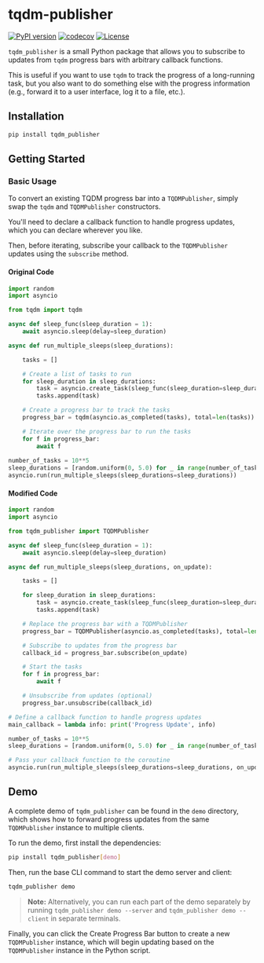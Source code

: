 # tqdm-publisher
[![PyPI version](https://badge.fury.io/py/tqdm_publisher.svg)](https://badge.fury.io/py/tqdm_publisher.svg)
[![codecov](https://codecov.io/github/catalystneuro/tqdm_publisher/coverage.svg?branch=main)](https://codecov.io/github/catalystneuro/tqdm_publisher?branch=main)
[![License](https://img.shields.io/pypi/l/tqdm_publisher.svg)](https://github.com/catalystneuro/tqdm_publisher/blob/main/license.txt)

`tqdm_publisher` is a small Python package that allows you to subscribe to updates from `tqdm` progress bars with arbitrary callback functions.

This is useful if you want to use `tqdm` to track the progress of a long-running task, but you also want to do something else with the progress information (e.g., forward it to a user interface, log it to a file, etc.).

## Installation
```bash
pip install tqdm_publisher
```

## Getting Started

### Basic Usage
To convert an existing TQDM progress bar into a `TQDMPublisher`, simply swap the `tqdm` and `TQDMPublisher` constructors. 

You'll need to declare a callback function to handle progress updates, which you can declare wherever you like.

Then, before iterating, subscribe your callback to the `TQDMPublisher` updates using the `subscribe` method.

#### Original Code
```python
import random
import asyncio

from tqdm import tqdm

async def sleep_func(sleep_duration = 1):
    await asyncio.sleep(delay=sleep_duration)

async def run_multiple_sleeps(sleep_durations):

    tasks = []

    # Create a list of tasks to run
    for sleep_duration in sleep_durations:
        task = asyncio.create_task(sleep_func(sleep_duration=sleep_duration))
        tasks.append(task)

    # Create a progress bar to track the tasks
    progress_bar = tqdm(asyncio.as_completed(tasks), total=len(tasks))

    # Iterate over the progress bar to run the tasks
    for f in progress_bar:
        await f
        
number_of_tasks = 10**5
sleep_durations = [random.uniform(0, 5.0) for _ in range(number_of_tasks)]
asyncio.run(run_multiple_sleeps(sleep_durations=sleep_durations))
```

#### Modified Code

```python
import random
import asyncio

from tqdm_publisher import TQDMPublisher

async def sleep_func(sleep_duration = 1):
    await asyncio.sleep(delay=sleep_duration)

async def run_multiple_sleeps(sleep_durations, on_update):

    tasks = []

    for sleep_duration in sleep_durations:
        task = asyncio.create_task(sleep_func(sleep_duration=sleep_duration))
        tasks.append(task)

    # Replace the progress bar with a TQDMPublisher
    progress_bar = TQDMPublisher(asyncio.as_completed(tasks), total=len(tasks))

    # Subscribe to updates from the progress bar
    callback_id = progress_bar.subscribe(on_update)

    # Start the tasks
    for f in progress_bar:
        await f

    # Unsubscribe from updates (optional)
    progress_bar.unsubscribe(callback_id)

# Define a callback function to handle progress updates
main_callback = lambda info: print('Progress Update', info)

number_of_tasks = 10**5
sleep_durations = [random.uniform(0, 5.0) for _ in range(number_of_tasks)]

# Pass your callback function to the coroutine
asyncio.run(run_multiple_sleeps(sleep_durations=sleep_durations, on_update=main_callback))
```

## Demo
A complete demo of `tqdm_publisher` can be found in the `demo` directory, which shows how to forward progress updates from the same `TQDMPublisher` instance to multiple clients.

To run the demo, first install the dependencies:
```bash
pip install tqdm_publisher[demo]
```

Then, run the base CLI command to start the demo server and client:
```bash
tqdm_publisher demo
```

> **Note:** Alternatively, you can run each part of the demo separately by running `tqdm_publisher demo --server` and `tqdm_publisher demo --client` in separate terminals.

Finally, you can click the Create Progress Bar button to create a new `TQDMPublisher` instance, which will begin updating based on the `TQDMPublisher` instance in the Python script.

